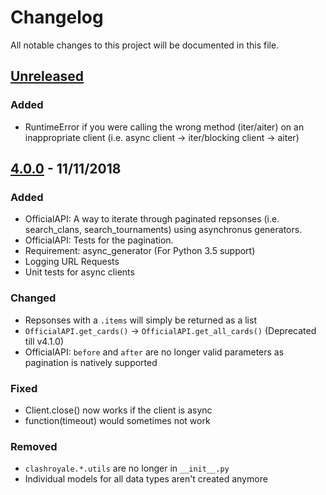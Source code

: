 # Changelog
All notable changes to this project will be documented in this file.

## [Unreleased]

### Added
- RuntimeError if you were calling the wrong method (iter/aiter) on an inappropriate client (i.e. async client -> iter/blocking client -> aiter)

## [4.0.0] - 11/11/2018
### Added
- OfficialAPI: A way to iterate through paginated repsonses (i.e. search_clans, search_tournaments) using asynchronus generators.
- OfficialAPI: Tests for the pagination.
- Requirement: async_generator (For Python 3.5 support)
- Logging URL Requests
- Unit tests for async clients

### Changed
- Repsonses with a `.items` will simply be returned as a list
- `OfficialAPI.get_cards()` -> `OfficialAPI.get_all_cards()` (Deprecated till v4.1.0)
- OfficialAPI: `before` and `after` are no longer valid parameters as pagination is natively supported

### Fixed
- Client.close() now works if the client is async
- function(timeout) would sometimes not work

### Removed
- `clashroyale.*.utils` are no longer in `__init__.py`
- Individual models for all data types aren't created anymore


[Unreleased]: https://github.com/cgrok/clashroyalecompare/v4.0.0...HEAD
[4.0.0]: https://github.com/cgrok/clashroyale/compare/6c9215a...v4.0.0
